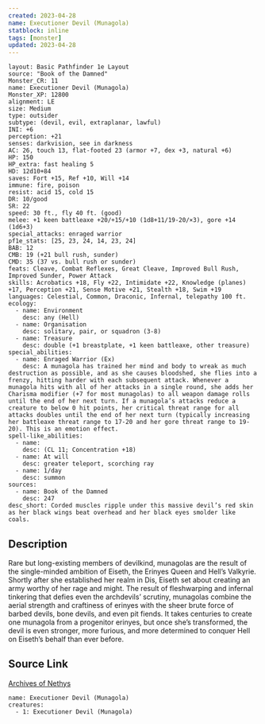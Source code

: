 ```yaml
---
created: 2023-04-28
name: Executioner Devil (Munagola)
statblock: inline
tags: [monster]
updated: 2023-04-28
---
```

```statblock
layout: Basic Pathfinder 1e Layout
source: "Book of the Damned"
Monster_CR: 11
name: Executioner Devil (Munagola)
Monster_XP: 12800
alignment: LE
size: Medium
type: outsider
subtype: (devil, evil, extraplanar, lawful)
INI: +6
perception: +21
senses: darkvision, see in darkness
AC: 26, touch 13, flat-footed 23 (armor +7, dex +3, natural +6)
HP: 150
HP_extra: fast healing 5
HD: 12d10+84
saves: Fort +15, Ref +10, Will +14
immune: fire, poison
resist: acid 15, cold 15
DR: 10/good
SR: 22
speed: 30 ft., fly 40 ft. (good)
melee: +1 keen battleaxe +20/+15/+10 (1d8+11/19-20/×3), gore +14 (1d6+3)
special_attacks: enraged warrior
pf1e_stats: [25, 23, 24, 14, 23, 24]
BAB: 12
CMB: 19 (+21 bull rush, sunder)
CMD: 35 (37 vs. bull rush or sunder)
feats: Cleave, Combat Reflexes, Great Cleave, Improved Bull Rush, Improved Sunder, Power Attack
skills: Acrobatics +18, Fly +22, Intimidate +22, Knowledge (planes) +17, Perception +21, Sense Motive +21, Stealth +18, Swim +19
languages: Celestial, Common, Draconic, Infernal, telepathy 100 ft.
ecology:
  - name: Environment
    desc: any (Hell)
  - name: Organisation
    desc: solitary, pair, or squadron (3-8)
  - name: Treasure
    desc: double (+1 breastplate, +1 keen battleaxe, other treasure)
special_abilities:
  - name: Enraged Warrior (Ex)
    desc: A munagola has trained her mind and body to wreak as much destruction as possible, and as she causes bloodshed, she flies into a frenzy, hitting harder with each subsequent attack. Whenever a munagola hits with all of her attacks in a single round, she adds her Charisma modifier (+7 for most munagolas) to all weapon damage rolls until the end of her next turn. If a munagola’s attacks reduce a creature to below 0 hit points, her critical threat range for all attacks doubles until the end of her next turn (typically increasing her battleaxe threat range to 17-20 and her gore threat range to 19-20). This is an emotion effect.
spell-like_abilities:
  - name:
    desc: (CL 11; Concentration +18)
  - name: At will
    desc: greater teleport, scorching ray
  - name: 1/day
    desc: summon
sources:
  - name: Book of the Damned
    desc: 247
desc_short: Corded muscles ripple under this massive devil’s red skin as her black wings beat overhead and her black eyes smolder like coals.
```
## Description
Rare but long-existing members of devilkind, munagolas are the result of the single-minded ambition of Eiseth, the Erinyes Queen and Hell’s Valkyrie. Shortly after she established her realm in Dis, Eiseth set about creating an army worthy of her rage and might. The result of fleshwarping and infernal tinkering that defies even the archdevils’ scrutiny, munagolas combine the aerial strength and craftiness of erinyes with the sheer brute force of barbed devils, bone devils, and even pit fiends. It takes centuries to create one munagola from a progenitor erinyes, but once she’s transformed, the devil is even stronger, more furious, and more determined to conquer Hell on Eiseth’s behalf than ever before.
## Source Link
[Archives of Nethys](https://aonprd.com/MonsterDisplay.aspx?ItemName=Executioner%20Devil%20(Munagola))
```encounter-table
name: Executioner Devil (Munagola)
creatures:
  - 1: Executioner Devil (Munagola)
```
